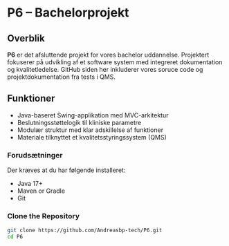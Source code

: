 # P6 – Bachelorprojekt

##  Overblik

**P6** er det afsluttende projekt for vores bachelor uddannelse. Projektert fokuserer på udvikling af et software system med integreret dokumentation og kvalitetledelse. GitHub siden her inkluderer vores soruce code og projektdokumentation fra tests i QMS.

##  Funktioner

- Java-baseret Swing-applikation med MVC-arkitektur  
- Beslutningsstøttelogik til kliniske parametre  
- Modulær struktur med klar adskillelse af funktioner  
- Materiale tilknyttet et kvalitetsstyringssystem (QMS)  


### Forudsætninger

Der kræves at du har følgende installeret: 
- Java 17+
- Maven or Gradle
- Git

### Clone the Repository

```bash
git clone https://github.com/Andreasbp-tech/P6.git
cd P6
